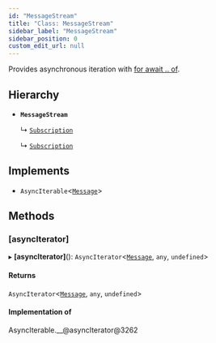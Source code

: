 ```yaml
---
id: "MessageStream"
title: "Class: MessageStream"
sidebar_label: "MessageStream"
sidebar_position: 0
custom_edit_url: null
---
```


Provides asynchronous iteration with
[for await .. of](https://developer.mozilla.org/en-US/docs/Web/JavaScript/Reference/Statements/for-await...of).

## Hierarchy

- **`MessageStream`**

  ↳ [`Subscription`](Subscription.md)

  ↳ [`Subscription`](Subscription.md)

## Implements

- `AsyncIterable`<[`Message`](../interfaces/Message.md)\>

## Methods

### [asyncIterator]

▸ **[asyncIterator]**(): `AsyncIterator`<[`Message`](../interfaces/Message.md), `any`, `undefined`\>

#### Returns

`AsyncIterator`<[`Message`](../interfaces/Message.md), `any`, `undefined`\>

#### Implementation of

AsyncIterable.\_\_@asyncIterator@3262
